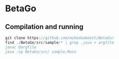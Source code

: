 # BetaGo

## Compilation and running

```javascript
git clone https://github.com/mikedaabeast/BetaGo/     
find ./BetaGo/src/sample/* | grep .java > argfile
javac @argfile
java -cp BetaGo/src/ sample.Main 

```
